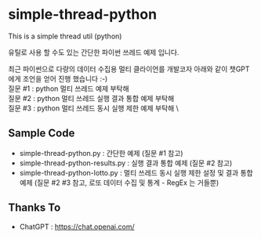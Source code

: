 # simple-thread-python

This is a simple thread util (python)

유틸로 사용 할 수도 있는 간단한 파이썬 쓰레드 예제 입니다.

최근 파이썬으로 다량의 데이터 수집용 멀티 클라이언를 개발코자 아래와 같이 챗GPT에게 조언을 얻어 진행 했습니다 :-)
 \
질문 #1 : python 멀티 쓰레드 예제 부탁해 \
질문 #2 : python 멀티 쓰레드 실행 결과 통합 예제 부탁해 \
질문 #3 : python 멀티 쓰레드 동시 실행 제한 예제 부탁해 \
 
## Sample Code

* simple-thread-python.py : 간단한 예제 (질문 #1 참고)
* simple-thread-python-results.py : 실행 결과 통합 예제 (질문 #2 참고)
* simple-thread-python-lotto.py : 멀티 쓰레드 동시 실행 제한 설정 및 결과 통합 예제 (질문 #2 #3 참고, 로또 데이터 수집 및 통계 - RegEx 는 거들뿐)

## Thanks To

* ChatGPT : https://chat.openai.com/
